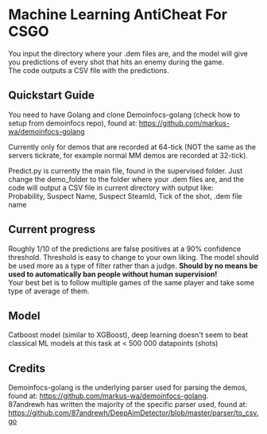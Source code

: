 # Machine Learning AntiCheat For CSGO
You input the directory where your .dem files are, and the model will give you predictions of every shot that hits an enemy during the game.  
The code outputs a CSV file with the predictions.

## Quickstart Guide
You need to have Golang and clone Demoinfocs-golang (check how to setup from demoinfocs repo), found at: https://github.com/markus-wa/demoinfocs-golang

Currently only for demos that are recorded at 64-tick (NOT the same as the servers tickrate, for example normal MM demos are recorded at 32-tick).

Predict.py is currently the main file, found in the supervised folder. Just change the demo_folder to the folder where your .dem files are, and the code will output a CSV file in current directory with output like:  
Probability, Suspect Name, Suspect SteamId, Tick of the shot, .dem file name

## Current progress
Roughly 1/10 of the predictions are false positives at a 90% confidence threshold. Threshold is easy to change to your own liking. The model should be used more as a type of filter rather than a judge. **Should by no means be used to automatically ban people without human supervision!**  
Your best bet is to follow multiple games of the same player and take some type of average of them.

## Model
Catboost model (similar to XGBoost), deep learning doesn't seem to beat classical ML models at this task at < 500 000 datapoints (shots)

## Credits
Demoinfocs-golang is the underlying parser used for parsing the demos, found at: https://github.com/markus-wa/demoinfocs-golang.  
87andrewh has written the majority of the specific parser used, found at: https://github.com/87andrewh/DeepAimDetector/blob/master/parser/to_csv.go